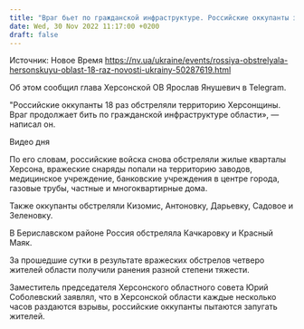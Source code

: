 ```yaml
---
title: "Враг бьет по гражданской инфраструктуре. Российские оккупанты за минувшие сутки 18 раз обстреляли Херсонскую область"
date: Wed, 30 Nov 2022 11:17:00 +0200
draft: false
---
```

Источник: Новое Время https://nv.ua/ukraine/events/rossiya-obstrelyala-hersonskuyu-oblast-18-raz-novosti-ukrainy-50287619.html


Об этом сообщил глава Херсонской ОВ Ярослав Янушевич в Telegram.

 "Российские оккупанты 18 раз обстреляли территорию Херсонщины. Враг продолжает бить по гражданской инфраструктуре области», — написал он.

 Видео дня   

По его словам, российские войска снова обстреляли жилые кварталы Херсона, вражеские снаряды попали на территорию заводов, медицинское учреждение, банковские учреждения в центре города, газовые трубы, частные и многоквартирные дома.

Также оккупанты обстреляли Кизомис, Антоновку, Дарьевку, Садовое и Зеленовку.

В Бериславском районе Россия обстреляла Качкаровку и Красный Маяк.

За прошедшие сутки в результате вражеских обстрелов четверо жителей области получили ранения разной степени тяжести.

Заместитель председателя Херсонского областного совета Юрий Соболевский заявлял, что в Херсонской области каждые несколько часов раздаются взрывы, российские оккупанты пытаются запугать жителей.

